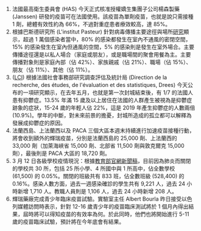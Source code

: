 1. 法國最高衛生委員會 (HAS) 今天正式核准授權嬌生集團子公司楊森製藥 (Janssen) 研發的疫苗可在法國使用。該疫苗為單劑疫苗，也就是說只需接種 1 劑，總體有效性約為 66%，不過對重症患者療效較高，達 85%。
1. 根據巴斯德研究所 (L'institut Pasteur) 針對病毒傳播主要途徑與場所[研究](http://bit.ly/3trehIn)顯示，超過 1 萬個感染者當中，80% 的感染都發生在室內不通風的密閉空間，15% 的感染發生在室內但通風的空間，5% 的感染則是發生在室外場合。主要傳播途徑還是以私人場合（家庭或朋友），或是職場間的聚會用餐為主。主要傳播對象則是家庭內部（佔 42%）、家族親戚（佔 21%）、職場（佔 15%）、朋友（佔 11%）、其他（佔 11%）。
1. ([LCI](http://bit.ly/2NcLGH3)) 根據法國社會事務部研究調查評估及統計局 (Direction de la recherche, des études, de l'évaluation et des statistiques, Drees) 今天公布的一項研究顯示，在去年五月，也就是第一次封城結束後，有 1/7 的法國人患有抑鬱症。13.5% 年滿 15 歲及以上居住在法國的人群產生被視為是抑鬱症跡象的症狀，15-24 歲的年輕人佔 22%，這是 2019 年產生抑鬱症的人數兩倍 (10.9%)。學年的中斷，對未來前景的擔憂，封城所造成的孤立都可以解釋為發展成抑鬱症的原因。
1. 法蘭西島、上法蘭西以及 PACA 三個大區本週末持續進行加速疫苗接種行動，將會收到額外的輝瑞疫苗，分別是法蘭西島的 25,000 劑、上法蘭西的 33,000 劑（加萊海峽省 15,000 劑、北部省 11,500 劑與敦克爾克 15,000 劑），最後則是 PACA 大區的 18,720 劑。
1. 3 月 12 日各級學校疫情現況：根據[教育部官網新聞稿](http://bit.ly/3l9xZFz)，目前因為肺炎而關閉的學校共 30 所，包括 25 所小學、4 所國中與 1 所高中，佔全數學校 (61,500) 的 0.05%。關閉的班級共有 833 班，佔全數班級 (528,400) 的 0.16%。感染人數方面，過去一週感染確診的學生共有 9,221 人，過去 24 小時新增 1,710 人。教職人員則是 1,106 人，過去 24 小時新增 208 人。
1. 輝瑞藥廠完成青少年臨床疫苗試驗。實驗室主任 Albert Bourla 昨日接受以色列媒體訪問時表示，針對 12-16 歲青少年的疫苗臨床測試將於 1 個月內得出結果，屆時將可以得知疫苗的有效率為何。於此同時，他們也將開始進行 5-11 歲的疫苗臨床試驗，預計將在今年底會有結果。